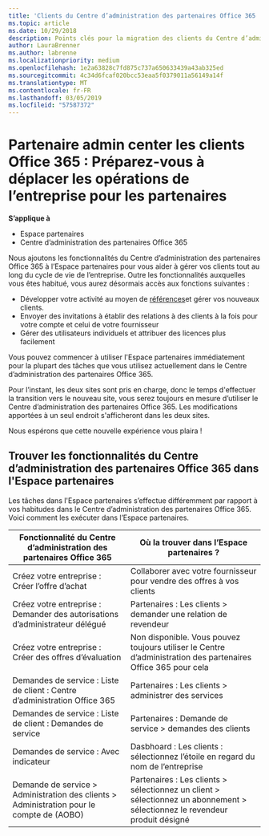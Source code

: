 ```yaml
---
title: 'Clients du Centre d’administration des partenaires Office 365 : les opérations de l’entreprise vont migrer vers l’Espace partenaires| Espace partenaires'
ms.topic: article
ms.date: 10/29/2018
description: Points clés pour la migration des clients du Centre d’administration des partenaires Office 365 vers l’Espace partenaires
author: LauraBrenner
ms.author: labrenne
ms.localizationpriority: medium
ms.openlocfilehash: 1e2a63828c7fd875c737a650633439a43ab325ed
ms.sourcegitcommit: 4c34d6fcaf020bcc53eaa5f0379011a56149a14f
ms.translationtype: MT
ms.contentlocale: fr-FR
ms.lasthandoff: 03/05/2019
ms.locfileid: "57587372"
---
```

# <a name="office-365-partner-admin-center-customers-get-ready-to-move-business-operations-to-partner-center"></a>Partenaire admin center les clients Office 365 : Préparez-vous à déplacer les opérations de l’entreprise pour les partenaires

**S’applique à** 

- Espace partenaires
- Centre d’administration des partenaires Office 365

Nous ajoutons les fonctionnalités du Centre d’administration des partenaires Office 365 à l’Espace partenaires pour vous aider à gérer vos clients tout au long du cycle de vie de l’entreprise. Outre les fonctionnalités auxquelles vous êtes habitué, vous aurez désormais accès aux fonctions suivantes : 

*  Développer votre activité au moyen de [références](referrals.md)et gérer vos nouveaux clients.
*  Envoyer des invitations à établir des relations à des clients à la fois pour votre compte et celui de votre fournisseur
*  Gérer des utilisateurs individuels et attribuer des licences plus facilement

Vous pouvez commencer à utiliser l'Espace partenaires immédiatement pour la plupart des tâches que vous utilisez actuellement dans le Centre d’administration des partenaires Office 365. 

Pour l’instant, les deux sites sont pris en charge, donc le temps d'effectuer la transition vers le nouveau site, vous serez toujours en mesure d’utiliser le Centre d’administration des partenaires Office 365. Les modifications apportées à un seul endroit s'afficheront dans les deux sites.

Nous espérons que cette nouvelle expérience vous plaira !

## <a name="find-office-365-partner-admin-center-features-in-partner-center"></a>Trouver les fonctionnalités du Centre d’administration des partenaires Office 365 dans l'Espace partenaires

Les tâches dans l'Espace partenaires s’effectue différemment par rapport à vos habitudes dans le Centre d’administration des partenaires Office 365. Voici comment les exécuter dans l’Espace partenaires.

| Fonctionnalité du Centre d’administration des partenaires Office 365                       | Où la trouver dans l’Espace partenaires ? | 
|   -----------------------------------------------  | -------------- |
| Créez votre entreprise : Créer l’offre d’achat | Collaborer avec votre fournisseur pour vendre des offres à vos clients |
| Créez votre entreprise : Demander des autorisations d’administrateur délégué | Partenaires : Les clients > demander une relation de revendeur |
| Créez votre entreprise : Créer des offres d’évaluation | Non disponible. Vous pouvez toujours utiliser le Centre d’administration des partenaires Office 365 pour cela |
| Demandes de service : Liste de client : Centre d’administration Office 365 | Partenaires : Les clients > administrer des services |
| Demandes de service : Liste de client : Demandes de service | Partenaires : Demande de service > demandes des clients |
| Demandes de service : Avec indicateur | Dasbhoard : Les clients : sélectionnez l’étoile en regard du nom de l’entreprise |
| Demande de service > Administration des clients > Administration pour le compte de (AOBO) | Partenaires : Les clients > sélectionnez un client > sélectionnez un abonnement > sélectionnez le revendeur produit désigné |

